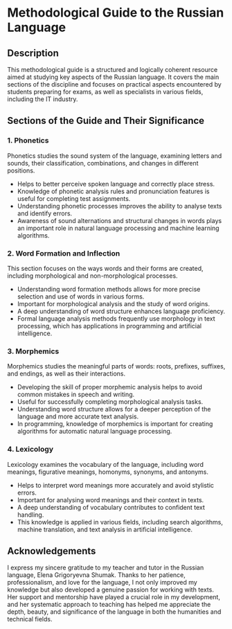 # Methodological Guide to the Russian Language

## Description

This methodological guide is a structured and logically coherent resource aimed at studying key aspects of the Russian language. It covers the main sections of the discipline and focuses on practical aspects encountered by students preparing for exams, as well as specialists in various fields, including the IT industry.

## Sections of the Guide and Their Significance

### 1. Phonetics
Phonetics studies the sound system of the language, examining letters and sounds, their classification, combinations, and changes in different positions.

- Helps to better perceive spoken language and correctly place stress.  
- Knowledge of phonetic analysis rules and pronunciation features is useful for completing test assignments.  
- Understanding phonetic processes improves the ability to analyse texts and identify errors.  
- Awareness of sound alternations and structural changes in words plays an important role in natural language processing and machine learning algorithms.  

### 2. Word Formation and Inflection
This section focuses on the ways words and their forms are created, including morphological and non-morphological processes.

- Understanding word formation methods allows for more precise selection and use of words in various forms.  
- Important for morphological analysis and the study of word origins.  
- A deep understanding of word structure enhances language proficiency.  
- Formal language analysis methods frequently use morphology in text processing, which has applications in programming and artificial intelligence.  

### 3. Morphemics
Morphemics studies the meaningful parts of words: roots, prefixes, suffixes, and endings, as well as their interactions.

- Developing the skill of proper morphemic analysis helps to avoid common mistakes in speech and writing.  
- Useful for successfully completing morphological analysis tasks.  
- Understanding word structure allows for a deeper perception of the language and more accurate text analysis.  
- In programming, knowledge of morphemics is important for creating algorithms for automatic natural language processing.  

### 4. Lexicology
Lexicology examines the vocabulary of the language, including word meanings, figurative meanings, homonyms, synonyms, and antonyms.

- Helps to interpret word meanings more accurately and avoid stylistic errors.  
- Important for analysing word meanings and their context in texts.  
- A deep understanding of vocabulary contributes to confident text handling.  
- This knowledge is applied in various fields, including search algorithms, machine translation, and text analysis in artificial intelligence.  

## Acknowledgements

I express my sincere gratitude to my teacher and tutor in the Russian language, Elena Grigoryevna Shumak. Thanks to her patience, professionalism, and love for the language, I not only improved my knowledge but also developed a genuine passion for working with texts. Her support and mentorship have played a crucial role in my development, and her systematic approach to teaching has helped me appreciate the depth, beauty, and significance of the language in both the humanities and technical fields.
